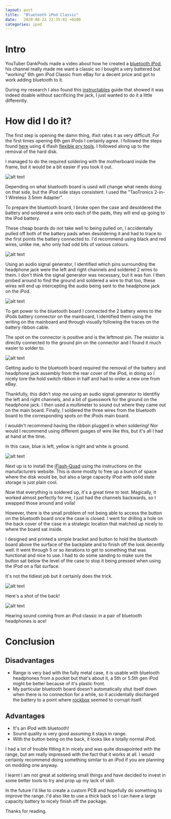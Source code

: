 ```yaml
---
layout: post
title:  "Bluetooth iPod Classic"
date:   2020-08-22 22:35:02 +0100
categories: ipod
---
```


# Intro

YouTuber DankPods made a video about how he created a [bluetooth iPod](https://youtu.be/f4c5wxGbivY), his channel really made me want a classic so I bought a very battered but "working" 6th gen iPod Classic from eBay for a decent price and got to work adding bluetooth to it. 

During my research I also found this [instructables](https://www.instructables.com/id/Bluetooth-IPod-Classic/) guide that showed it was indeed doable without sacrificing the jack, I just wanted to do it a little differently.

# How did I do it?

  The first step is opening the damn thing, ifixit rates it as very difficult. For the first times opening 6th gen iPods I certainly agree. I followed the steps found [here](https://www.ifixit.com/Guide/iPod+Classic+Hard+Drive+Replacement/564) using 4 iflash [flexible pry tools](https://www.iflash.xyz/store/flexible-pry-tool/). I followed along up to the removal of the hard disk.

  I managed to do the required soldering with the motherboard inside the frame, but it would be a bit easier if you took it out.

  ![alt text](/static/bluetooth-ipod/overview.jpg "Overview of the iPod without disk installed.")

  Depending on what bluetooth board is used will change what needs doing on that side, but the iPod side stays consistent. I used the "TaoTronics 2-in-1 Wireless 3.5mm Adapter".

  To prepare the bluetooth board, I broke open the case and desoldered the battery and soldered a wire onto each of the pads, they will end up going to the iPod battery. 
  
  These cheap boards do not take well to being pulled on, I accidentally pulled off both of the battery pads when desoldering it and had to trace to the first points the battery connected to. I'd recommend using black and red wires, unlike me, who only had odd bits of various colours.

  ![alt text](/static/bluetooth-ipod/bluetooth-power.jpg "Please don't mention my poor soldering job.")

  Using an audio signal generator, I identified which pins surrounding the headphone jack were the left and right channels and soldered 2 wires to them. I don't think the signal generator was necessary, but it was fun. I then probed around to find the ground and soldered a wire to that too, these wires will end up intercepting the audio being sent to the headphone jack on the iPod. 

  ![alt text](/static/bluetooth-ipod/bluetooth-sound.jpg "Seriously, no judging!!!")

  To get power to the bluetooth board I connected the 2 battery wires to the iPods battery connector on the mainboard, I identified them using the writing on the mainboard and through visually following the traces on the battery ribbon cable.

  The spot on the connector is positive and is the leftmost pin. The resistor is directly connected to the ground pin on the connector and I found it much easier to solder to.

  ![alt text](/static/bluetooth-ipod/power-post-solder.jpg "This one was actually pretty hard. It turned out alright though.")

  Getting audio to the bluetooth board required the removal of the battery and headphone jack assembly from the rear cover of the iPod, in doing so I nicely tore the hold switch ribbon in half and had to order a new one from eBay. 
  
  Thankfully, this didn't stop me using an audio signal generator to identifiy the left and right channels, and a bit of guesswork for the ground on the headphone jack. I then used a multimeter to sound out where they came out on the main board. Finally, I soldered the three wires from the bluetooth board to the corresponding spots on the iPods main board.

  I wouldn't recommend having the ribbon plugged in when soldering! Nor would I recommend using different guages of wire like this, but it's all I had at hand at the time.
  
  In this case, blue is left, yellow is right and white is ground.

  ![alt text](/static/bluetooth-ipod/sound-post-solder.jpg "The photo looks worse than it does in person, I swear.")

  Next up is to install the [iFlash-Quad](https://www.iflash.xyz/store/iflash-quad/) using the instructions on the manufacturers website. This is done mostly to free up a bunch of space where the disk would be, but also a large capacity iPod with solid state storage is just plain cool.

  Now that everything is soldered up, it's a great time to test. Magically, it worked almost perfectly for me, I just had the channels backwards, so I swapped those around and voila! 
  
  However, there is the small problem of not being able to access the button on the bluetooth board once the case is closed. I went for drilling a hole on the back cover of the case in a strategic location that matched up nicely to where the board sat inside.

  I designed and printed a simple bracket and button to hold the bluetooth board above the surface of the backplate and to finish off the look decently well. It went through 5 or so iterations to get to something that was functional and nice to use. I had to do some sanding to make sure the button sat below the level of the case to stop it being pressed when using the iPod on a flat surface.

  It's not the tidiest job but it certainly does the trick.

  ![alt text](/static/bluetooth-ipod/final-product.jpg "A surprisingly clean install, but it still leaves a lot to be desired.")

  Here's a shot of the back!

  ![alt text](/static/bluetooth-ipod/final-back.jpg "It's not closed because I destroyed one of the frame rails opening it to take these photos.")
  
  Hearing sound coming from an iPod classic in a pair of bluetooth headphones is ace!

# Conclusion

## Disadvantages

  * Range is very bad with the fully metal case, it is usable with bluetooth headphones from a pocket but that's about it, a 5th or 5.5th gen iPod might be better because of it's plastic front.
  * My particular bluetooth board doesn't automatically shut itself down when there is no connection for a while, so it accidentally discharged the battery to a point where [rockbox](https://www.rockbox.org/) seemed to corrupt itself.

## Advantages

  * It's an iPod with bluetooth!
  * Sound quality is very good assuming it stays in range.
  * With the button being on the back, it looks like a totally normal iPod.

I had a lot of trouble fitting it in nicely and was quite dissapointed with the range, but am really impressed with the fact that it works at all. I would certainly recommend doing something similar to an iPod if you are planning on modding one anyway.

I learnt I am not great at soldering small things and have decided to invest in some better tools to try and prop up my lack of skill.

In the future I'd like to create a custom PCB and hopefully do something to improve the range. I'd also like to use a thick back so I can have a large capacity battery to nicely finish off the package.

Thanks for reading.